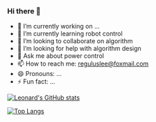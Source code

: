 ### Hi there 👋

- 🔭 I’m currently working on ...
- 🌱 I’m currently learning robot control
- 👯 I’m looking to collaborate on algorithm
- 🤔 I’m looking for help with algorithm design
- 💬 Ask me about power control
- 📫 How to reach me: reguluslee@foxmail.com
- 😄 Pronouns: ...
- ⚡ Fun fact: ...

[![Leonard's GitHub stats](https://github-readme-stats.vercel.app/api?username=reguluslee&show_icons=true&theme=buefy&hide_border=true)](https://github.com/reguluslee)

[![Top Langs](https://github-readme-stats.vercel.app/api/top-langs/?username=reguluslee&layout=compact&theme=buefy&hide_border=true)](https://github.com/reguluslee)
